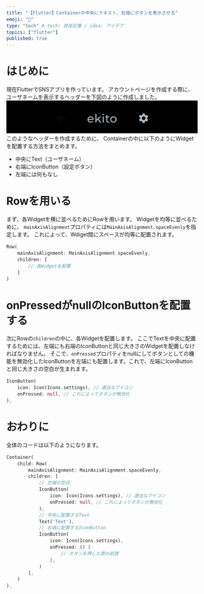 ```yaml
---
title: "【Flutter】Containerの中央にテキスト、右端にボタンを表示させる"
emoji: "🔘"
type: "tech" # tech: 技術記事 / idea: アイデア
topics: ["flutter"]
published: true
---
```

# はじめに
現在FlutterでSNSアプリを作っています。
アカウントページを作成する際に、
ユーザネームを表示するヘッダーを下図のように作成しました。
![](/images/flutter-center-title-right-icon/image1.jpg)
このようなヘッダーを作成するために、
Containerの中に以下のようにWidgetを配置する方法をまとめます。
- 中央にText（ユーザネーム）
- 右端にIconButton（設定ボタン）
- 左端には何もなし

# Rowを用いる
まず、各Widgetを横に並べるためにRowを用います。
Widgetを均等に並べるために、
`mainAxisAlignment`プロパティには`MainAxisAlignment.spaceEvenly`を指定します。
これによって、Wdiget間にスペースが均等に配置されます。
```dart
Row(
    mainAxisAlignment: MainAxisAlignment.spaceEvenly,
    children: [
        // 各Widgetを配置
    ]
)
```
# onPressedがnullのIconButtonを配置する
次にRowの`children`の中に、各Widgetを配置します。
ここでTextを中央に配置するためには、左端にも右端のIconButtonと同じ大きさのWidgetを配置しなければなりません。
そこで、`onPressed`プロパティをnullにしてボタンとしての機能を無効化したIconButtonを左端にも配置します。これで、左端にIconButtonと同じ大きさの空白が生まれます。
```dart
IconButton(
    icon: Icon(Icons.settings), // 適当なアイコン
    onPressed: null, // これによってボタンが無効化
),
```
# おわりに
全体のコードは以下のようになります。
```dart
Container(
    child: Row(
        mainAxisAlignment: MainAxisAlignment.spaceEvenly,
        children: [
            // 左端の空白
            IconButton(
                icon: Icon(Icons.settings), // 適当なアイコン
                onPressed: null, // これによってボタンが無効化
            ),
            // 中央に配置するText
            Text('Text'),
            // 右端に配置するIconButton
            IconButton(
                icon: Icon(Icons.settings),
                onPressed: () {
                    // ボタンを押した際の処理
                },
            )
        ],
    )
),
```